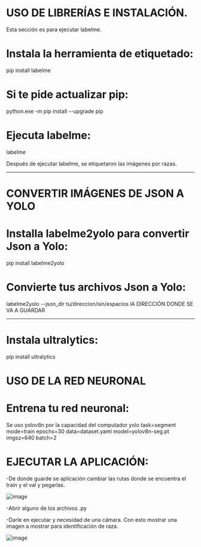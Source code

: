 # USO DE LIBRERÍAS E INSTALACIÓN.
Esta sección es para ejecutar labelme.
# Instala la herramienta de etiquetado:
pip install labelme

# Si te pide actualizar pip:
python.exe -m pip install --upgrade pip

# Ejecuta labelme:
labelme

Después de ejecutar labelme, se etiquetaron las imágenes por razas.
_____________________________________

# CONVERTIR IMÁGENES DE JSON A YOLO

# Installa labelme2yolo para convertir Json a Yolo:
pip install labelme2yolo

# Convierte tus archivos Json a Yolo:
labelme2yolo --json_dir tu/direccion/sin/espacios
lA DIRECCIÓN DONDE SE VA A GUARDAR

____________________________________________

# Instala ultralytics:
pip install ultralytics


# USO DE LA RED NEURONAL
# Entrena tu red neuronal:
Se uso yolov8n por la capacidad del computador
yolo task=segment mode=train epochs=30 data=dataset.yaml model=yolov8n-seg.pt imgsz=640 batch=2

# EJECUTAR LA APLICACIÓN:
-De donde guarde se aplicación cambiar las rutas donde se encuentra el train y el val y pegarlas.

![image](https://github.com/user-attachments/assets/cd4d8152-43bb-450f-a4da-b82d99a29118)

-Abrir alguno de los archivos .py


-Darle en ejecutar y necesidad de una cámara. Con esto mostrar una imagen a mostrar para identificación de raza.

![image](https://github.com/user-attachments/assets/b81f956b-5e3a-49bf-910e-3e658cac886c)
